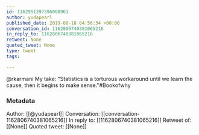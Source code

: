 ```yaml
---
id: 1162951397396008961
author: yudapearl
published_date: 2019-08-18 04:56:34 +00:00
conversation_id: 1162806740381065216
in_reply_to: 1162806740381065216
retweet: None
quoted_tweet: None
type: tweet
tags:

---
```


@rkarmani My take: "Statistics is a torturous workaround until we learn the cause, then it begins to make sense."#Bookofwhy

### Metadata

Author: [[@yudapearl]]
Conversation: [[conversation-1162806740381065216]]
In reply to: [[1162806740381065216]]
Retweet of: [[None]]
Quoted tweet: [[None]]
